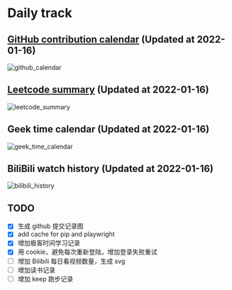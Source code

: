 # Daily track

## [GitHub contribution calendar](https://github.com/j178) (Updated at 2022-01-16)
![github_calendar](https://s2.loli.net/2022/01/16/c3aJ5WDqthIVQEo.png)

## [Leetcode summary](https://leetcode-cn.com/u/j178) (Updated at 2022-01-16)
![leetcode_summary](https://s2.loli.net/2022/01/16/aI9fKoLxQkiMUmt.png)

## Geek time calendar (Updated at 2022-01-16)
![geek_time_calendar](https://s2.loli.net/2022/01/16/QK9VrHJWhvP37pg.png)

## BiliBili watch history (Updated at 2022-01-16)
![bilibili_history]()


## TODO
- [x] 生成 github 提交记录图
- [x] add cache for pip and playwright
- [x] 增加极客时间学习记录
- [x] 用 cookie，避免每次重新登陆，增加登录失败重试
- [ ] 增加 Bilibili 每日看视频数量，生成 svg
- [ ] 增加读书记录
- [ ] 增加 keep 跑步记录
